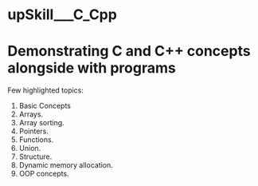 # upSkill___C_Cpp
<h1>Demonstrating C and C++ concepts alongside with programs </h1>

<p>Few highlighted topics: </p>
<ol>
  <li>Basic Concepts</li>
  <li>Arrays.</li>
  <li>Array sorting.</li>
  <li>Pointers.</li>
  <li>Functions.</li>
  <li>Union.</li>
  <li>Structure.</li>
  <li>Dynamic memory allocation.</li>
  <li>OOP concepts.</li>
</ol>

